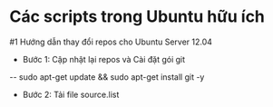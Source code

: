 Các scripts trong Ubuntu hữu ích  
=======

#1 Hướng dẫn thay đổi repos cho Ubuntu Server 12.04

- Bước 1: Cập nhật lại repos và Cài đặt gói git

-- sudo apt-get update && sudo apt-get install git -y

- Bước 2: Tải file source.list 


